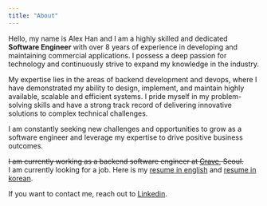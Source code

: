 ```yaml
---
title: "About"
---
```


Hello, my name is Alex Han and I am a highly skilled and dedicated **Software Engineer** with over 8 years of experience in developing and maintaining commercial applications. I possess a deep passion for technology and continuously strive to expand my knowledge in the industry.

My expertise lies in the areas of backend development and devops, where I have demonstrated my ability to design, implement, and maintain highly available, scalable and efficient systems. I pride myself in my problem-solving skills and have a strong track record of delivering innovative solutions to complex technical challenges.

I am constantly seeking new challenges and opportunities to grow as a software engineer and leverage my expertise to drive positive business outcomes.

~~I am currently working as a backend software engineer at [Crave](https://craveup.com), Seoul.~~\
I am currently looking for a job. Here is my [resume in english](/cv/Resume%20%5BAlex%20Han%5D.pdf) and [resume in korean](/cv/%EC%9D%B4%EB%9F%AD%EC%84%9C%20%5B%ED%95%9C%20%EC%95%8C%EB%A0%89%EC%82%B0%EB%8D%94%5D.pdf).

If you want to contact me, reach out to [Linkedin](https://www.linkedin.com/in/lxhandev).

